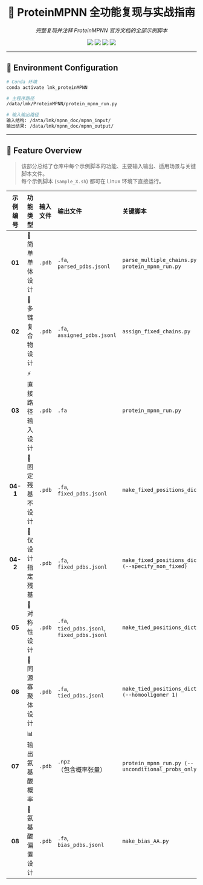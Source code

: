 <h1 align="center">🧬 ProteinMPNN 全功能复现与实战指南</h1>

<p align="center">
  <i>完整复现并注释 ProteinMPNN 官方文档的全部示例脚本</i>
</p>

<p align="center">
  <img src="https://img.shields.io/badge/Python-3.8+-blue?logo=python&logoColor=white" />
  <img src="https://img.shields.io/badge/Framework-PyTorch-orange?logo=pytorch" />
  <img src="https://img.shields.io/badge/Platform-Linux-lightgrey?logo=linux" />
  <img src="https://img.shields.io/badge/Status-Complete-brightgreen" />
</p>

---

## 🧪 Environment Configuration

```bash
# Conda 环境
conda activate lmk_proteinMPNN

# 主程序路径
/data/lmk/ProteinMPNN/protein_mpnn_run.py

# 输入输出路径
输入结构: /data/lmk/mpnn_doc/mpnn_input/
输出结果: /data/lmk/mpnn_doc/mpnn_output/
```

---

## 🧱 Feature Overview

> 该部分总结了仓库中每个示例脚本的功能、主要输入输出、适用场景与关键脚本文件。  
> 每个示例脚本 (`sample_X.sh`) 都可在 Linux 环境下直接运行。

| 示例编号 | 功能类型 | 输入文件 | 输出文件 | 关键脚本 |
|:--:|:--|:--|:--|:--|
| **01** | 🧩 简单单体设计 | `.pdb` | `.fa`, `parsed_pdbs.jsonl` | `parse_multiple_chains.py`, `protein_mpnn_run.py` |
| **02** | 🔗 多链复合物设计 | `.pdb` | `.fa`, `assigned_pdbs.jsonl` | `assign_fixed_chains.py` |
| **03** | ⚡ 直接路径输入设计 | `.pdb` | `.fa` | `protein_mpnn_run.py` |
| **04-1** | 🧱 固定残基不设计 | `.pdb` | `.fa`, `fixed_pdbs.jsonl` | `make_fixed_positions_dict.py` |
| **04-2** | 🧬 仅设计指定残基 | `.pdb` | `.fa`, `fixed_pdbs.jsonl` | `make_fixed_positions_dict.py (--specify_non_fixed)` |
| **05** | 🔁 对称性设计 | `.pdb` | `.fa`, `tied_pdbs.jsonl`, `fixed_pdbs.jsonl` | `make_tied_positions_dict.py` |
| **06** | 🧫 同源寡聚体设计 | `.pdb` | `.fa`, `tied_pdbs.jsonl` | `make_tied_positions_dict.py (--homooligomer 1)` |
| **07** | 📊 输出氨基酸概率 | `.pdb` | `.npz`（包含概率张量） | `protein_mpnn_run.py (--unconditional_probs_only 1)` |
| **08** | 🎯 氨基酸偏置设计 | `.pdb` | `.fa`, `bias_pdbs.jsonl` | `make_bias_AA.py` |
